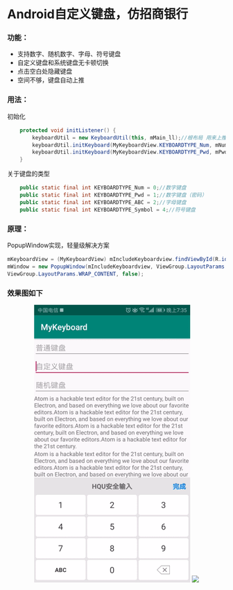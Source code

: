 # Android自定义键盘，仿招商银行

### 功能：

- 支持数字、随机数字、字母、符号键盘
- 自定义键盘和系统键盘无卡顿切换
- 点击空白处隐藏键盘
- 空间不够，键盘自动上推

### 用法：

初始化

```java
    protected void initListener() {
        keyboardUtil = new KeyboardUtil(this, mMain_ll);//根布局 用来上推
        keyboardUtil.initKeyboard(MyKeyboardView.KEYBOARDTYPE_Num, mNum_ed);//数字键盘
        keyboardUtil.initKeyboard(MyKeyboardView.KEYBOARDTYPE_Pwd, mPwd1_ed, mPwd2_ed);//随机键盘
    }
```

关于键盘的类型

```java
    public static final int KEYBOARDTYPE_Num = 0;//数字键盘
    public static final int KEYBOARDTYPE_Pwd = 1;//数字键盘（密码）
    public static final int KEYBOARDTYPE_ABC = 2;//字母键盘
    public static final int KEYBOARDTYPE_Symbol = 4;//符号键盘
```


### 原理：

PopupWindow实现，轻量级解决方案

```java
mKeyboardView = (MyKeyboardView) mIncludeKeyboardview.findViewById(R.id.keyboard_view);
mWindow = new PopupWindow(mIncludeKeyboardview, ViewGroup.LayoutParams.MATCH_PARENT,
ViewGroup.LayoutParams.WRAP_CONTENT, false);
```

### 效果图如下

<p align="center">
<img src="screen/change.gif" />
<img src="screen/push.gif" />
</p>



